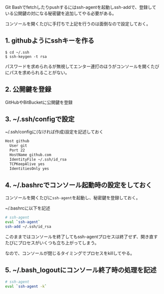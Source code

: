 Git Bashでfetchしたりpushするにはssh-agentを起動しssh-addで、登録している公開鍵の対になる秘密鍵を追加してやる必要がある。

コンソールを開くたびに手打ちで上記を行うのは面倒なので設定しておく。

## 1. githubようにsshキーを作る

```
$ cd ~/.ssh
$ ssh-keygen -t rsa
```
パスワードを求められるが無視してエンター連打のほうがコンソールを開くたびにパスを求められることがない。

## 2. 公開鍵を登録
GitHubやBitBucketに公開鍵を登録

## 3. ~/.ssh/configで設定
~/.ssh/configに(なければ作成)設定を記述しておく

```bash
Host github
  User git
  Port 22
  HostName github.com
  IdentityFile ~/.ssh/id_rsa
  TCPKeepAlive yes
  IdentitiesOnly yes
```

## 4. ~/.bashrcでコンソール起動時の設定をしておく
コンソールを開くたびに`ssh-agent`を起動し、秘密鍵を登録しておく。

~/.bashrcに以下を記述

```bash
# ssh-agent
eval `ssh-agent`
ssh-add ~/.ssh/id_rsa
```

このままではコンソールを終了してもssh-agentプロセスは終了せず、開き直すたびにプロセスがいくつも立ち上がってしまう。

なので、コンソールが閉じるタイミングでプロセスをkillしてやる。

## 5. ~/.bash_logoutにコンソール終了時の処理を記述

```bash
# ssh-agent
eval `ssh-agent -k`
```